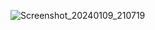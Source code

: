 ![Screenshot_20240109_210719](https://github.com/rishabhagg7/Meditation-App-UI-Jetpack-Compose/assets/99592097/be510dca-c6b5-44b4-8f55-ca8fdf22dbdd)
